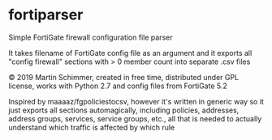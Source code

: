 # fortiparser
Simple FortiGate firewall configuration file parser

It takes filename of FortiGate config file as an argument and it exports all "config firewall" sections with > 0 member count into separate .csv files

© 2019 Martin Schimmer, created in free time, distributed under GPL license, works with Python 2.7 and config files from FortiGate 5.2

Inspired by maaaaz/fgpoliciestocsv, however it's written in generic way so it just exports all sections automagically, including policies, addresses, address groups, services, service groups, etc., all that is needed to actually understand which traffic is affected by which rule
